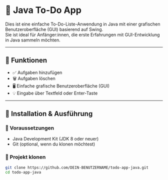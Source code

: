 # 📝 Java To-Do App

Dies ist eine einfache To-Do-Liste-Anwendung in Java mit einer grafischen Benutzeroberfläche (GUI) basierend auf Swing.  
Sie ist ideal für Anfänger:innen, die erste Erfahrungen mit GUI-Entwicklung in Java sammeln möchten.

---

## 📌 Funktionen

- ✅ Aufgaben hinzufügen
- 🗑️ Aufgaben löschen
- 🖥️ Einfache grafische Benutzeroberfläche (GUI)
- 💡 Eingabe über Textfeld oder Enter-Taste

---

## 🚀 Installation & Ausführung

### 🔧 Voraussetzungen

- Java Development Kit (JDK 8 oder neuer)
- Git (optional, wenn du klonen möchtest)

### 🔄 Projekt klonen

```bash
git clone https://github.com/DEIN-BENUTZERNAME/todo-app-java.git
cd todo-app-java
